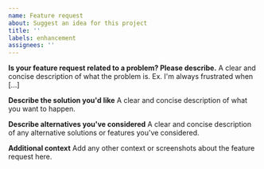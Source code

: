 ```yaml
---
name: Feature request
about: Suggest an idea for this project
title: ''
labels: enhancement
assignees: ''
---
```


<!-- This is a general guideline. You don't have to follow the template.
But this would avoid additional questions from the developers-->

**Is your feature request related to a problem? Please describe.**
A clear and concise description of what the problem is. Ex. I'm always frustrated when [...]

**Describe the solution you'd like**
A clear and concise description of what you want to happen.

**Describe alternatives you've considered**
A clear and concise description of any alternative solutions or features you've considered.

**Additional context**
Add any other context or screenshots about the feature request here.
